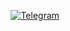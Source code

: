 

<div align="center">
  



[![Telegram](https://img.shields.io/badge/-telegram-red?color=white&logo=telegram&logoColor=black)](https://t.me/St_Kek_OParis)
</div>
